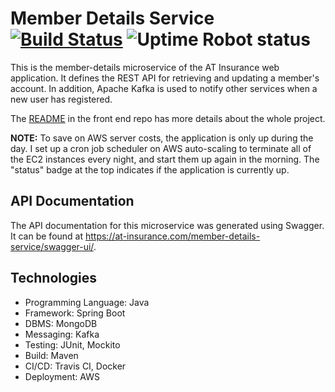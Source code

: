 # Member Details Service [![Build Status](https://travis-ci.com/abhithube/member-details-service.svg?branch=master)](https://travis-ci.com/abhithube/member-details-service) ![Uptime Robot status](https://img.shields.io/uptimerobot/status/m786310900-fa52e03e0fe63ff0ba93b3f0?label=status)


This is the member-details microservice of the AT Insurance web application. It defines the REST API for retrieving and updating a member's account. In addition, Apache Kafka is used to notify other services when a new user has registered.

The [README](https://github.com/abhithube/insurance-portal-angular) in the front end repo has more details about the whole project.

**NOTE:** To save on AWS server costs, the application is only up during the day. I set up a cron job scheduler on AWS auto-scaling to terminate all of the EC2 instances every night, and start them up again in the morning. The "status" badge at the top indicates if the application is currently up.

## API Documentation
The API documentation for this microservice was generated using Swagger. It can be found at https://at-insurance.com/member-details-service/swagger-ui/.

## Technologies
- Programming Language: Java
- Framework: Spring Boot
- DBMS: MongoDB
- Messaging: Kafka
- Testing: JUnit, Mockito
- Build: Maven
- CI/CD: Travis CI, Docker
- Deployment: AWS
